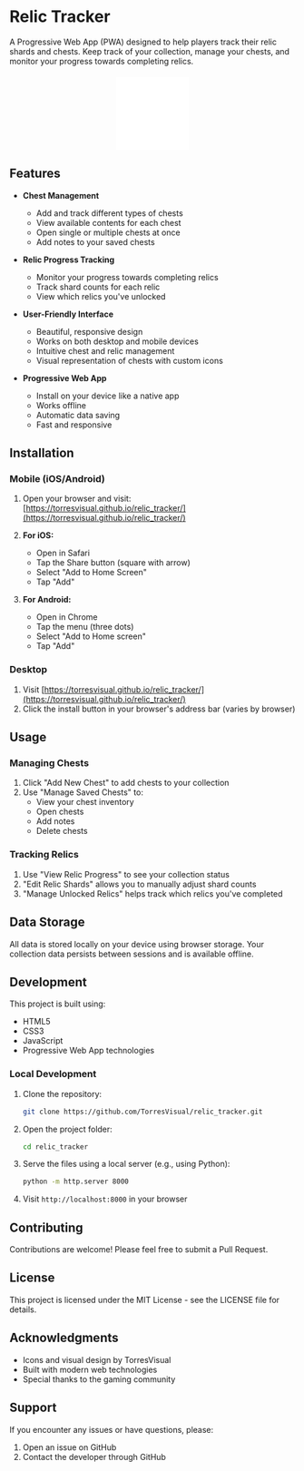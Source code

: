 # Relic Tracker

A Progressive Web App (PWA) designed to help players track their relic shards and chests. Keep track of your collection, manage your chests, and monitor your progress towards completing relics.

<img src="./src/img/relic_tracker.png" alt="Relic Tracker Logo" width="128" style="display: block; margin: 20px auto;">

## Features

- **Chest Management**
  - Add and track different types of chests
  - View available contents for each chest
  - Open single or multiple chests at once
  - Add notes to your saved chests

- **Relic Progress Tracking**
  - Monitor your progress towards completing relics
  - Track shard counts for each relic
  - View which relics you've unlocked

- **User-Friendly Interface**
  - Beautiful, responsive design
  - Works on both desktop and mobile devices
  - Intuitive chest and relic management
  - Visual representation of chests with custom icons

- **Progressive Web App**
  - Install on your device like a native app
  - Works offline
  - Automatic data saving
  - Fast and responsive

## Installation

### Mobile (iOS/Android)

1. Open your browser and visit: [https://torresvisual.github.io/relic_tracker/](https://torresvisual.github.io/relic_tracker/)

2. **For iOS:**
   - Open in Safari
   - Tap the Share button (square with arrow)
   - Select "Add to Home Screen"
   - Tap "Add"

3. **For Android:**
   - Open in Chrome
   - Tap the menu (three dots)
   - Select "Add to Home screen"
   - Tap "Add"

### Desktop

1. Visit [https://torresvisual.github.io/relic_tracker/](https://torresvisual.github.io/relic_tracker/)
2. Click the install button in your browser's address bar (varies by browser)

## Usage

### Managing Chests

1. Click "Add New Chest" to add chests to your collection
2. Use "Manage Saved Chests" to:
   - View your chest inventory
   - Open chests
   - Add notes
   - Delete chests

### Tracking Relics

1. Use "View Relic Progress" to see your collection status
2. "Edit Relic Shards" allows you to manually adjust shard counts
3. "Manage Unlocked Relics" helps track which relics you've completed

## Data Storage

All data is stored locally on your device using browser storage. Your collection data persists between sessions and is available offline.

## Development

This project is built using:
- HTML5
- CSS3
- JavaScript
- Progressive Web App technologies

### Local Development

1. Clone the repository:
   ```bash
   git clone https://github.com/TorresVisual/relic_tracker.git
   ```

2. Open the project folder:
   ```bash
   cd relic_tracker
   ```

3. Serve the files using a local server (e.g., using Python):
   ```bash
   python -m http.server 8000
   ```

4. Visit `http://localhost:8000` in your browser

## Contributing

Contributions are welcome! Please feel free to submit a Pull Request.

## License

This project is licensed under the MIT License - see the LICENSE file for details.

## Acknowledgments

- Icons and visual design by TorresVisual
- Built with modern web technologies
- Special thanks to the gaming community

## Support

If you encounter any issues or have questions, please:
1. Open an issue on GitHub
2. Contact the developer through GitHub 